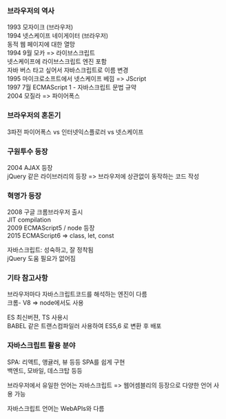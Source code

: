 ### 브라우저의 역사
1993 모자이크 (브라우저)   
1994 넷스케이프 네이게이터 (브라우저)   
동적 웹 페이지에 대한 열망   
1994 9월 모카 => 라이브스크립트   
넷스케이프에 라이브스크립트 엔진 포함   
자바 버스 타고 싶어서 자바스크립트로 이름 변경   
1995 마이크로소프트에서 넷스케이프 베낌 => JScript   
1997 7월 ECMAScript 1 - 자바스크립트 문법 규약   
2004 모질라 => 파이어폭스   

### 브라우저의 혼돈기
3파전 파이어폭스 vs 인터넷익스플로러 vs 넷스케이프   

### 구원투수 등장
2004 AJAX 등장   
jQuery 같은 라이브러리의 등장 => 브라우저에 상관없이 동작하는 코드 작성   

### 혁명가 등장
2008 구글 크롬브라우저 출시   
JIT compilation   
2009 ECMAScript5 / node 등장   
2015 ECMAScript6 => class, let, const   

자바스크립트: 성숙하고, 잘 정착됨   
jQuery 도움 필요가 없어짐

### 기타 참고사항
브라우저마다 자바스크립트코드를 해석하는 엔진이 다름   
크롬- V8 => node에서도 사용   

ES 최신버젼, TS 사용시   
BABEL 같은 트랜스컴파일러 사용하여 ES5,6 로 변환 후 배포

### 자바스크립트 활용 분야
SPA: 리액트, 앵귤러, 뷰 등등 SPA를 쉽게 구현   
백엔드, 모바일, 데스크탑 등등   

브라우저에서 유일한 언어는 자바스크립트 
=> 웹어셈블리의 등장으로 다양한 언어 사용 가능

자바스크립트 언어는 WebAPIs와 다름
